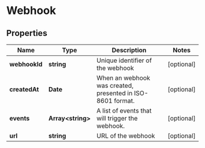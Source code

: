 
# Webhook

## Properties

Name | Type | Description | Notes
------------ | ------------- | ------------- | -------------
**webhookId** | **string** | Unique identifier of the webhook |  [optional]
**createdAt** | **Date** | When an webhook was created, presented in ISO-8601 format. |  [optional]
**events** | **Array&lt;string&gt;** | A list of events that will trigger the webhook. |  [optional]
**url** | **string** | URL of the webhook |  [optional]



